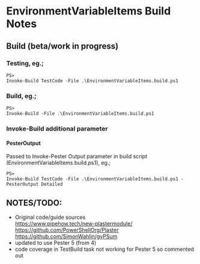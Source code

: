 # EnvironmentVariableItems Build Notes

## Build (beta/work in progress)


### Testing, eg.;
```
PS> 
Invoke-Build TestCode -File .\EnvironmentVariableItems.build.ps1
```

### Build, eg.;
```
PS> 
Invoke-Build -File .\EnvironmentVariableItems.build.ps1
```

### Invoke-Build additional parameter

#### PesterOutput
Passed to Invoke-Pester Output parameter in build script (EnvironmentVariableItems.build.ps1), eg.;
```
PS> 
Invoke-Build TestCode -File .\EnvironmentVariableItems.build.ps1 -PesterOutput Detailed 
```



## NOTES/TODO: 
- Original code/guide sources  
https://www.pipehow.tech/new-plastermodule/  
https://github.com/PowerShellOrg/Plaster  
https://github.com/SimonWahlin/gyPSum  
- updated to use Pester 5 (from 4)
- code coverage in TestBuild task not working for Pester 5 so commented out

